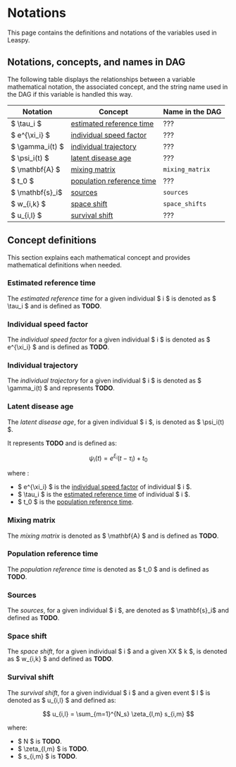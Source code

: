 # Notations

This page contains the definitions and notations of the variables used in Leaspy.

## Notations, concepts, and names in DAG

The following table displays the relationships between a variable mathematical notation, the associated concept, and the string name used in the DAG if this variable is handled this way.

| Notation   | Concept                                                | Name in the DAG |
|------------|--------------------------------------------------------|-----------------|
| $ \tau_i $ | [estimated reference time](#estimated-reference-time)  | ???             |
|  $ e^{\xi_i} $ | [individual speed factor](#individual-speed-factor) | ???             |
| $ \gamma_i(t) $ | [individual trajectory](#individual-trajectory) | ???             |
| $ \psi_i(t) $ | [latent disease age](#latent-disease-age) | ???             |
| $ \mathbf{A} $ | [mixing matrix](#mixing-matrix) | `mixing_matrix` |
| $ t_0 $ | [population reference time](#population-reference-time) | ???             |
| $ \mathbf{s}_i$ | [sources](#sources) | `sources` |
| $ w_{i,k} $ | [space shift](#space-shift) | `space_shifts`  |
| $ u_{i,l} $ | [survival shift](#survival-shift) | ???             |

## Concept definitions

This section explains each mathematical concept and provides mathematical definitions when needed.

### Estimated reference time

The *estimated reference time* for a given individual $ i $ is denoted as $ \tau_i $ and is defined as **TODO**.

### Individual speed factor

The *individual speed factor* for a given individual $ i $ is denoted as $ e^{\xi_i} $ and is defined as **TODO**.

### Individual trajectory

The *individual trajectory* for a given individual $ i $ is denoted as $ \gamma_i(t) $ and represents **TODO**.

### Latent disease age

The *latent disease age*, for a given individual $ i $, is denoted as $ \psi_i(t) $.

It represents **TODO** and is defined as:

$$
\psi_i(t) = e^{\xi_i}(t - \tau_i) + t_0
$$

where :

- $ e^{\xi_i} $ is the [individual speed factor](#individual-speed-factor) of individual $ i $.
- $ \tau_i $ is the [estimated reference time](#estimated-reference-time) of individual $ i $.
- $ t_0 $ is the [population reference time](#population-reference-time).

### Mixing matrix

The *mixing matrix* is denoted as $ \mathbf{A} $ and is defined as **TODO**.

### Population reference time

The *population reference time* is denoted as $ t_0 $ and is defined as **TODO**.

### Sources

The *sources*, for a given individual $ i $, are denoted as $ \mathbf{s}_i$ and defined as **TODO**.

### Space shift

The *space shift*, for a given individual $ i $ and a given XX $ k $, is denoted as $ w_{i,k} $ and defined as **TODO**.

### Survival shift

The *survival shift*, for a given individual $ i $ and a given event $ l $ is denoted as $ u_{i,l} $ and defined as:

$$
u_{i,l} = \sum_{m=1}^{N_s} \zeta_{l,m} s_{i,m}
$$

where:

- $ N $ is **TODO**.
- $ \zeta_{l,m} $ is **TODO**.
- $ s_{i,m} $ is **TODO**.

